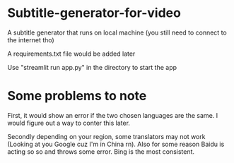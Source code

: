 # Subtitle-generator-for-video
 
A subtitle generator that runs on local machine (you still need to connect to the internet tho)

A requirements.txt file would be added later

Use "streamlit run app.py" in the directory to start the app

# Some problems to note

First, it would show an error if the two chosen languages are the same. I would figure out a way to conter this later.

Secondly depending on your region, some translators may not work (Looking at you Google cuz I'm in China rn). Also for some reason Baidu is acting so so and throws some error. Bing is the most consistent.
